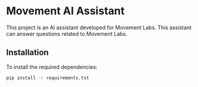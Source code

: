 # Movement AI Assistant

This project is an AI assistant developed for Movement Labs. This assistant can answer questions related to Movement Labs.

## Installation

To install the required dependencies:

```bash
pip install -r requirements.txt
